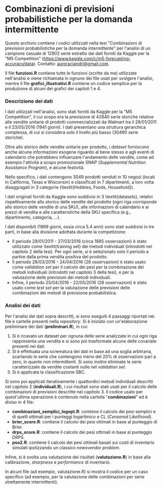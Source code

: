 # Combinazioni di previsioni probabilistiche per la domanda intermittente
Questo archivio contiene i codici utilizzati nella tesi "Combinazioni di previsioni probabilistiche per la domanda intermittente" per l'analisi di un campione casuale di 12902 serie estratto dai dati forniti da Kaggle per la "M5 Competition" (https://www.kaggle.com/c/m5-forecasting-accuracy/data). Contatto: auroraciandri@gmail.com.

Il file **funzioni.R** contiene tutte le funzioni (scritte da me) utilizzate nell'analisi e viene richiamata in ognuno dei file usati per svolgere l'analisi, mentre il file **grafici_illustrativi.R** contiene un codice semplice per la produzione di alcuni dei grafici dei capitoli 1 e 4.

### Descrizione dei dati
I dati utilizzati nell'analisi, sono stati forniti da Kaggle per la "M5 Competition", il cui scopo era la previsione di 42840 serie storiche relative alle vendite unitarie di prodotti commercializzati da Walmart tra il 29/01/2011 e il 23/05/2016 (1941 giorni). I dati presentano una struttura gerarchica complessa, di cui si considera solo il livello più basso (30490 serie storiche). 

Oltre allo storico delle vendite unitarie per prodotto, i *dataset* forniscono anche alcune informazioni esogene riguardo al bene stesso e agli eventi di calendario che potrebbero influenzare l'andamento delle vendite, come ad esempio l'attività a scopo promozionale SNAP (*Supplemental Nutrition Assistance Program*), e alcune festività.

Nello specifico, i dati contengono 3049 prodotti venduti in 10 negozi (locati in California, Texas e Wisconsin) e classificati in 7 dipartimenti, a loro volta disaggragati in 3 categorie (\textit{Hobbies, Foods, Household}).

I dati originali forniti da Kaggle sono suddivisi in 3 \textit{datasets}, relativi rispettivamente allo storico delle vendite del prodotto (ogni riga corrisponde allo storico delle vendite di una SKU), alle informazioni di calendario e ai prezzi di vendita e alle caratteristiche della SKU specifica (e.g., dipartimento, categoria, ...).

I dati disponibili (1969 giorni, ossia circa 5.4 anni) sono stati suddivisi in tre parti, in base alla divisione adottata durante la competizione:
- Il periodo 29/01/2011 - 27/03/2016 (circa 1885 osservazioni) è stato utilizzato come \textit{training set} dei metodi individuali (introdotti nel capitolo 2 della tesi). Per ogni serie, si è selezionato solo il periodo a partire dalla prima vendita positiva del prodotto.
- Il periodo 28/03/2016 - 24/04/2016 (28 osservazioni) è stato usato come *validation set* per il calcolo dei pesi per la combinazione dei metodi individuali (introdotti nel capitolo 3 della tesi), e per la valutazione delle previsioni dei metodi individuali.
- Infine, il periodo 25/04/2016 - 22/05/2016 (28 osservazioni) è stato usato come *test set* per la valutazione delle previsioni delle combinazioni dei metodi di previsione probabilistica.

### Analisi dei dati
Per l'analisi dei dati sopra descritti, si sono eseguiti 4 passaggi riportati nei file e cartelle presenti nella *repository*. Si è iniziato con un'elaborazione preliminare dei dati (**preliminari.R**), in cui:
1. Si è ricavato un dataset per ognuna delle serie analizzate in cui ogni riga rappresenta una vendita e si sono poi trasformate alcune delle covariate presenti nei dati.
2. Si è effettuata una scrematura dei dati in base ad una soglia arbitraria, scartando le serie che contengono meno del 20% di osservazioni pari a zero, in quanto non intermittenti. Si sono inoltre eliminate le serie caratterizzate da vendite costanti nulle nel *validation set*.
3. Si è applicata la classificazione SBC.

Si sono poi applicati iterativamente i quattordici metodi individuali descritti nel capitolo 2 (**individuali.R**), i cui risultati sono stati usati per il calcolo delle combinazioni di previsioni descritte nel capitolo 3. Il codice usato per quest'ultima operazione è contenuto nella cartella "**combinazioni**" ed è diviso in 4 file:

- **combinazioni_semplici_logopt.R**: contiene il calcolo dei pesi semplici e di quelli ottimali per i punteggi logaritmico e CL (*Censored Likelihood*).
- **brier_score.R**: contiene il calcolo dei pesi ottimali in base al punteggio di Brier.
- **drps_score.R**: contiene il calcolo dei pesi ottimali in base al punteggio DRPS.
- **pso2.R**: contiene il calcolo dei pesi ottimali basati sui costi di inventario simulati ipotizzando un classico *newsvendor problem*.

Infine, si è svolta una valutazione dei risultati (**valutazione.R**) in base alla calibrazione, *sharpness* e *performance* di inventario.

In alcuni file (ad esempio, valutazione.R) si mostra il codice per un caso specifico (ad esempio, per la valutazione delle combinazioni per serie strettamente intermittenti). 


